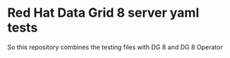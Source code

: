 # Red Hat Data Grid 8 server yaml tests

So this repository combines the testing files with DG 8 and DG 8 Operator 
